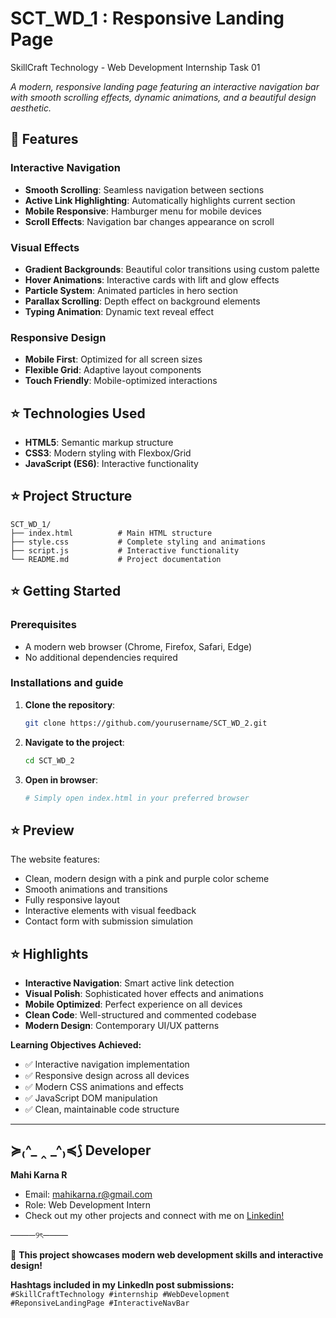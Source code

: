 # SCT_WD_1 :  Responsive Landing Page
SkillCraft Technology - Web Development Internship Task 01

*A modern, responsive landing page featuring an interactive navigation bar with smooth scrolling effects, dynamic animations, and a beautiful design aesthetic.*

## 🩷 Features

### Interactive Navigation
- **Smooth Scrolling**: Seamless navigation between sections
- **Active Link Highlighting**: Automatically highlights current section
- **Mobile Responsive**: Hamburger menu for mobile devices
- **Scroll Effects**: Navigation bar changes appearance on scroll

### Visual Effects
- **Gradient Backgrounds**: Beautiful color transitions using custom palette
- **Hover Animations**: Interactive cards with lift and glow effects
- **Particle System**: Animated particles in hero section
- **Parallax Scrolling**: Depth effect on background elements
- **Typing Animation**: Dynamic text reveal effect

### Responsive Design
- **Mobile First**: Optimized for all screen sizes
- **Flexible Grid**: Adaptive layout components
- **Touch Friendly**: Mobile-optimized interactions


## ⭐ Technologies Used

- **HTML5**: Semantic markup structure
- **CSS3**: Modern styling with Flexbox/Grid
- **JavaScript (ES6)**: Interactive functionality


## ⭐ Project Structure

```
SCT_WD_1/
├── index.html          # Main HTML structure
├── style.css           # Complete styling and animations
├── script.js           # Interactive functionality
└── README.md           # Project documentation
```


## ⭐ Getting Started

### Prerequisites
- A modern web browser (Chrome, Firefox, Safari, Edge)
- No additional dependencies required

### Installations and guide                                      

1. **Clone the repository**:
   ```bash
   git clone https://github.com/yourusername/SCT_WD_2.git
   ```

2. **Navigate to the project**:
   ```bash
   cd SCT_WD_2
   ```

3. **Open in browser**:
   ```bash
   # Simply open index.html in your preferred browser
   ```


## ⭐ Preview

The website features:
- Clean, modern design with a pink and purple color scheme
- Smooth animations and transitions
- Fully responsive layout
- Interactive elements with visual feedback
- Contact form with submission simulation


## ⭐ Highlights

- **Interactive Navigation**: Smart active link detection
- **Visual Polish**: Sophisticated hover effects and animations
- **Mobile Optimized**: Perfect experience on all devices
- **Clean Code**: Well-structured and commented codebase
- **Modern Design**: Contemporary UI/UX patterns


**Learning Objectives Achieved:**
- ✅ Interactive navigation implementation
- ✅ Responsive design across all devices
- ✅ Modern CSS animations and effects
- ✅ JavaScript DOM manipulation
- ✅ Clean, maintainable code structure

--- 

## ≽₍^_ ‸ _^₎≼⟆ Developer

**Mahi Karna R**
- Email: mahikarna.r@gmail.com
- Role: Web Development Intern
- Check out my other projects and connect with me on [Linkedin!](https://www.linkedin.com/in/mahikarnar)
  
────୨ৎ────

🩷 **This project showcases modern web development skills and interactive design!**

**Hashtags included in my LinkedIn post submissions:**  
`#SkillCraftTechnology #internship #WebDevelopment #ReponsiveLandingPage #InteractiveNavBar`

 

